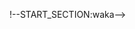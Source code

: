 !--START_SECTION:waka-->
<!--END_SECTION:waka-->

<!---
matthias-matthies/matthias-matthies is a ✨ special ✨ repository because its `README.md` (this file) appears on your GitHub profile.
You can click the Preview link to take a look at your changes.
--->
